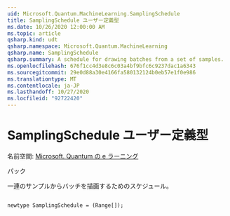 ```yaml
---
uid: Microsoft.Quantum.MachineLearning.SamplingSchedule
title: SamplingSchedule ユーザー定義型
ms.date: 10/26/2020 12:00:00 AM
ms.topic: article
qsharp.kind: udt
qsharp.namespace: Microsoft.Quantum.MachineLearning
qsharp.name: SamplingSchedule
qsharp.summary: A schedule for drawing batches from a set of samples.
ms.openlocfilehash: 676f1cc4d3e8c6c03a4bf9bfc6c9237dac1a6343
ms.sourcegitcommit: 29e0d88a30e4166fa580132124b0eb57e1f0e986
ms.translationtype: MT
ms.contentlocale: ja-JP
ms.lasthandoff: 10/27/2020
ms.locfileid: "92722420"
---
```

# <a name="samplingschedule-user-defined-type"></a>SamplingSchedule ユーザー定義型

名前空間: [Microsoft. Quantum の e ラーニング](xref:Microsoft.Quantum.MachineLearning)

パック [](https://nuget.org/packages/)


一連のサンプルからバッチを描画するためのスケジュール。

```qsharp

newtype SamplingSchedule = (Range[]);
```


